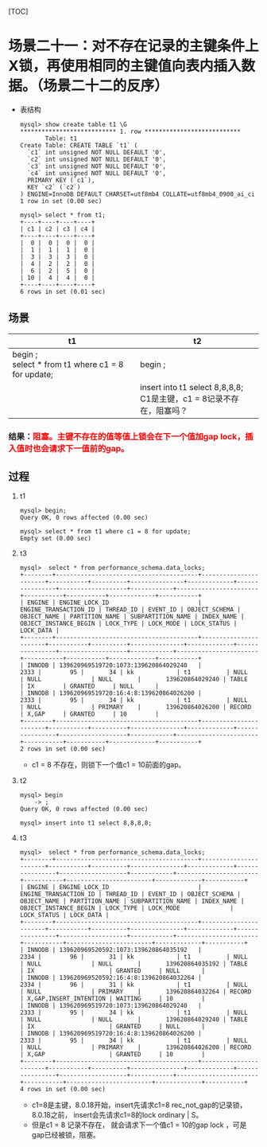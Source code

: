 [TOC]

# 场景二十一：对不存在记录的主键条件上X锁，再使用相同的主键值向表内插入数据。（场景二十二的反序）

- 表结构

  ```
  mysql> show create table t1 \G
  *************************** 1. row ***************************
         Table: t1
  Create Table: CREATE TABLE `t1` (
    `c1` int unsigned NOT NULL DEFAULT '0',
    `c2` int unsigned NOT NULL DEFAULT '0',
    `c3` int unsigned NOT NULL DEFAULT '0',
    `c4` int unsigned NOT NULL DEFAULT '0',
    PRIMARY KEY (`c1`),
    KEY `c2` (`c2`)
  ) ENGINE=InnoDB DEFAULT CHARSET=utf8mb4 COLLATE=utf8mb4_0900_ai_ci
  1 row in set (0.00 sec)
  
  mysql> select * from t1;
  +----+----+----+----+
  | c1 | c2 | c3 | c4 |
  +----+----+----+----+
  |  0 |  0 |  0 |  0 |
  |  1 |  1 |  1 |  0 |
  |  3 |  3 |  3 |  0 |
  |  4 |  2 |  2 |  0 |
  |  6 |  2 |  5 |  0 |
  | 10 |  4 |  4 |  0 |
  +----+----+----+----+
  6 rows in set (0.01 sec)
  
  ```


## 场景

| t1                                                   | t2                                                           |
| ---------------------------------------------------- | ------------------------------------------------------------ |
| begin ;<br>select * from t1 where c1 = 8 for update; | begin ;                                                      |
|                                                      | insert into t1 select 8,8,8,8;<br/>C1是主键，c1 = 8记录不存在，阻塞吗？ |

### 结果：<font color=red>阻塞。主键不存在的值等值上锁会在下一个值加gap lock，插入值时也会请求下一值前的gap。</font>

## 过程

1. t1

   ```
   mysql> begin;
   Query OK, 0 rows affected (0.00 sec)
   
   mysql> select * from t1 where c1 = 8 for update;
   Empty set (0.00 sec)
   ```
   
2. t3

   ```
   mysql>  select * from performance_schema.data_locks;
   +--------+----------------------------------------+-----------------------+-----------+----------+---------------+-------------+----------------+-------------------+------------+-----------------------+-----------+-----------+-------------+-----------+
   | ENGINE | ENGINE_LOCK_ID                         | ENGINE_TRANSACTION_ID | THREAD_ID | EVENT_ID | OBJECT_SCHEMA | OBJECT_NAME | PARTITION_NAME | SUBPARTITION_NAME | INDEX_NAME | OBJECT_INSTANCE_BEGIN | LOCK_TYPE | LOCK_MODE | LOCK_STATUS | LOCK_DATA |
   +--------+----------------------------------------+-----------------------+-----------+----------+---------------+-------------+----------------+-------------------+------------+-----------------------+-----------+-----------+-------------+-----------+
   | INNODB | 139620969519720:1073:139620864029240   |                  2333 |        95 |       34 | kk            | t1          | NULL           | NULL              | NULL       |       139620864029240 | TABLE     | IX        | GRANTED     | NULL      |
   | INNODB | 139620969519720:16:4:8:139620864026200 |                  2333 |        95 |       34 | kk            | t1          | NULL           | NULL              | PRIMARY    |       139620864026200 | RECORD    | X,GAP     | GRANTED     | 10        |
   +--------+----------------------------------------+-----------------------+-----------+----------+---------------+-------------+----------------+-------------------+------------+-----------------------+-----------+-----------+-------------+-----------+
   2 rows in set (0.00 sec)
   ```
   
   - c1 = 8 不存在，则锁下一个值c1 = 10前面的gap。
   
3. t2

   ```
   mysql> begin
       -> ;
   Query OK, 0 rows affected (0.00 sec)
   
   mysql> insert into t1 select 8,8,8,8;
   ```

4. t3

   ```
   mysql>  select * from performance_schema.data_locks;
   +--------+----------------------------------------+-----------------------+-----------+----------+---------------+-------------+----------------+-------------------+------------+-----------------------+-----------+------------------------+-------------+-----------+
   | ENGINE | ENGINE_LOCK_ID                         | ENGINE_TRANSACTION_ID | THREAD_ID | EVENT_ID | OBJECT_SCHEMA | OBJECT_NAME | PARTITION_NAME | SUBPARTITION_NAME | INDEX_NAME | OBJECT_INSTANCE_BEGIN | LOCK_TYPE | LOCK_MODE              | LOCK_STATUS | LOCK_DATA |
   +--------+----------------------------------------+-----------------------+-----------+----------+---------------+-------------+----------------+-------------------+------------+-----------------------+-----------+------------------------+-------------+-----------+
   | INNODB | 139620969520592:1073:139620864035192   |                  2334 |        96 |       31 | kk            | t1          | NULL           | NULL              | NULL       |       139620864035192 | TABLE     | IX                     | GRANTED     | NULL      |
   | INNODB | 139620969520592:16:4:8:139620864032264 |                  2334 |        96 |       31 | kk            | t1          | NULL           | NULL              | PRIMARY    |       139620864032264 | RECORD    | X,GAP,INSERT_INTENTION | WAITING     | 10        |
   | INNODB | 139620969519720:1073:139620864029240   |                  2333 |        95 |       34 | kk            | t1          | NULL           | NULL              | NULL       |       139620864029240 | TABLE     | IX                     | GRANTED     | NULL      |
   | INNODB | 139620969519720:16:4:8:139620864026200 |                  2333 |        95 |       34 | kk            | t1          | NULL           | NULL              | PRIMARY    |       139620864026200 | RECORD    | X,GAP                  | GRANTED     | 10        |
   +--------+----------------------------------------+-----------------------+-----------+----------+---------------+-------------+----------------+-------------------+------------+-----------------------+-----------+------------------------+-------------+-----------+
   4 rows in set (0.00 sec)
   ```

   - c1=8是主键，8.0.18开始，insert先请求c1=8 rec_not_gap的记录锁，8.0.18之前， insert会先请求c1=8的lock ordinary | S。
   - 但是c1 = 8 记录不存在， 就会请求下一个值c1 = 10的gap lock ，可是gap已经被锁，阻塞。 

